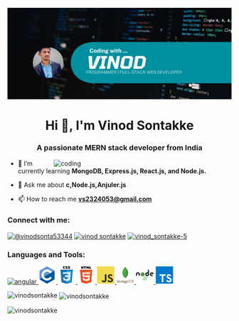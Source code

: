 ![logo](https://github.com/Vinodsontakke/Vinodsontakke/blob/main/Blue%20and%20White%20Neon%20Programmer%20Personal%20Branding%20Youtube%20Banner%20(1).png)
<h1 align="center">Hi 👋, I'm Vinod Sontakke</h1>
<h3 align="center">A passionate MERN stack developer from India</h3>

<img align="right" alt="coding" width="400" src="https://user-images.githubusercontent.com/55389276/140866485-8fb1c876-9a8f-4d6a-98dc-08c4981eaf70.gif">

- 🌱 I’m currently learning **MongoDB, Express.js, React.js, and Node.js.**

- 💬 Ask me about **c,Node.js,Anjuler.js**

- 📫 How to reach me **vs2324053@gmail.com**

<h3 align="left">Connect with me:</h3>
<p align="left">
<a href="https://twitter.com/@vinodsonta53344" target="blank"><img align="center" src="https://raw.githubusercontent.com/rahuldkjain/github-profile-readme-generator/master/src/images/icons/Social/twitter.svg" alt="@vinodsonta53344" height="30" width="40" /></a>
<a href="https://linkedin.com/in/vinod sontakke" target="blank"><img align="center" src="https://raw.githubusercontent.com/rahuldkjain/github-profile-readme-generator/master/src/images/icons/Social/linked-in-alt.svg" alt="vinod sontakke" height="30" width="40" /></a>
<a href="https://instagram.com/vinod_sontakke-5" target="blank"><img align="center" src="https://raw.githubusercontent.com/rahuldkjain/github-profile-readme-generator/master/src/images/icons/Social/instagram.svg" alt="vinod_sontakke-5" height="30" width="40" /></a>
</p>

<h3 align="left">Languages and Tools:</h3>
<p align="left"> <a href="https://angular.io" target="_blank" rel="noreferrer"> <img src="https://angular.io/assets/images/logos/angular/angular.svg" alt="angular" width="40" height="40"/> </a> <a href="https://www.cprogramming.com/" target="_blank" rel="noreferrer"> <img src="https://raw.githubusercontent.com/devicons/devicon/master/icons/c/c-original.svg" alt="c" width="40" height="40"/> </a> <a href="https://www.w3schools.com/css/" target="_blank" rel="noreferrer"> <img src="https://raw.githubusercontent.com/devicons/devicon/master/icons/css3/css3-original-wordmark.svg" alt="css3" width="40" height="40"/> </a> <a href="https://www.w3.org/html/" target="_blank" rel="noreferrer"> <img src="https://raw.githubusercontent.com/devicons/devicon/master/icons/html5/html5-original-wordmark.svg" alt="html5" width="40" height="40"/> </a> <a href="https://developer.mozilla.org/en-US/docs/Web/JavaScript" target="_blank" rel="noreferrer"> <img src="https://raw.githubusercontent.com/devicons/devicon/master/icons/javascript/javascript-original.svg" alt="javascript" width="40" height="40"/> </a> <a href="https://www.mongodb.com/" target="_blank" rel="noreferrer"> <img src="https://raw.githubusercontent.com/devicons/devicon/master/icons/mongodb/mongodb-original-wordmark.svg" alt="mongodb" width="40" height="40"/> </a> <a href="https://nodejs.org" target="_blank" rel="noreferrer"> <img src="https://raw.githubusercontent.com/devicons/devicon/master/icons/nodejs/nodejs-original-wordmark.svg" alt="nodejs" width="40" height="40"/> </a> <a href="https://www.typescriptlang.org/" target="_blank" rel="noreferrer"> <img src="https://raw.githubusercontent.com/devicons/devicon/master/icons/typescript/typescript-original.svg" alt="typescript" width="40" height="40"/> </a> </p>

<p><img align="left" src="https://github-readme-stats.vercel.app/api/top-langs?username=vinodsontakke&show_icons=true&locale=en&layout=compact" alt="vinodsontakke" /></p>

<p>&nbsp;<img align="center" src="https://github-readme-stats.vercel.app/api?username=vinodsontakke&show_icons=true&locale=en" alt="vinodsontakke" /></p>

<p><img align="center" src="https://github-readme-streak-stats.herokuapp.com/?user=vinodsontakke&" alt="vinodsontakke" /></p>
